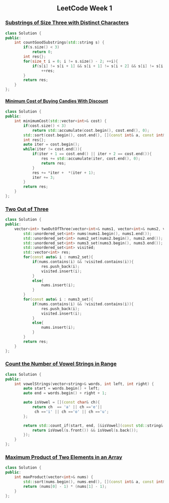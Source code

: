 ## <Center>LeetCode Week 1<Center>

### [Substrings of Size Three with Distinct Characters](https://leetcode.com/problems/substrings-of-size-three-with-distinct-characters/)
```cpp
class Solution {
public:
    int countGoodSubstrings(std::string s) {
        if(s.size() < 3)
            return 0;
        int res{};
        for(size_t i = 0; i != s.size() - 2; ++i){
            if(s[i] != s[i + 1] && s[i + 1] != s[i + 2] && s[i] != s[i + 2])
                ++res;
        }
        return res;
    }
};
```

#### [Minimum Cost of Buying Candies With Discount](https://leetcode.com/problems/minimum-cost-of-buying-candies-with-discount/)
```cpp
class Solution {
public:
    int minimumCost(std::vector<int>& cost) {
        if(cost.size() < 3)
            return std::accumulate(cost.begin(), cost.end(), 0);
        std::sort(cost.begin(), cost.end(), [](const int& a, const int& b){return a > b;});
        int res{};
        auto iter = cost.begin();
        while(iter != cost.end()){
            if(iter + 1 == cost.end() || iter + 2 == cost.end()){
                res += std::accumulate(iter, cost.end(), 0);
                return res;
            }
            res += *iter +  *(iter + 1);
            iter += 3;
        }
        return res;
    }
};
```

### [Two Out of Three](https://leetcode.com/problems/two-out-of-three/)
```cpp
class Solution {
public:
    vector<int> twoOutOfThree(vector<int>& nums1, vector<int>& nums2, vector<int>& nums3) {
        std::unordered_set<int> nums(nums1.begin(), nums1.end());
        std::unordered_set<int> nums2_set(nums2.begin(), nums2.end());
        std::unordered_set<int> nums3_set(nums3.begin(), nums3.end());
        std::unordered_set<int> visited;
        std::vector<int> res;
        for(const auto& i : nums2_set){
            if(nums.contains(i) && !visited.contains(i)){
                res.push_back(i);
                visited.insert(i);
            }
            else{
                nums.insert(i);
            }
        }
        for(const auto& i : nums3_set){
            if(nums.contains(i) && !visited.contains(i)){
                res.push_back(i);
                visited.insert(i);
            }
            else{
                nums.insert(i);
            }
        }
        return res;
    }
};
```

### [Count the Number of Vowel Strings in Range](https://leetcode.com/problems/count-the-number-of-vowel-strings-in-range/)
```cpp
class Solution {
public:
    int vowelStrings(vector<string>& words, int left, int right) {
        auto start = words.begin() + left;
        auto end = words.begin() + right + 1;

        auto isVowel = [](const char& ch){
            return ch  == 'a' || ch =='e'||
             ch =='i' || ch =='o' || ch =='u';
        };

        return std::count_if(start, end, [&isVowel](const std::string& s){
            return isVowel(s.front()) && isVowel(s.back());
        });
    }
};
```

### [Maximum Product of Two Elements in an Array](https://leetcode.com/problems/maximum-product-of-two-elements-in-an-array/)
```cpp
class Solution {
public:
    int maxProduct(vector<int>& nums) {
        std::sort(nums.begin(), nums.end(), [](const int& a, const int& b){return a > b;});
        return (nums[0] - 1) * (nums[1] - 1);
    }
};
```